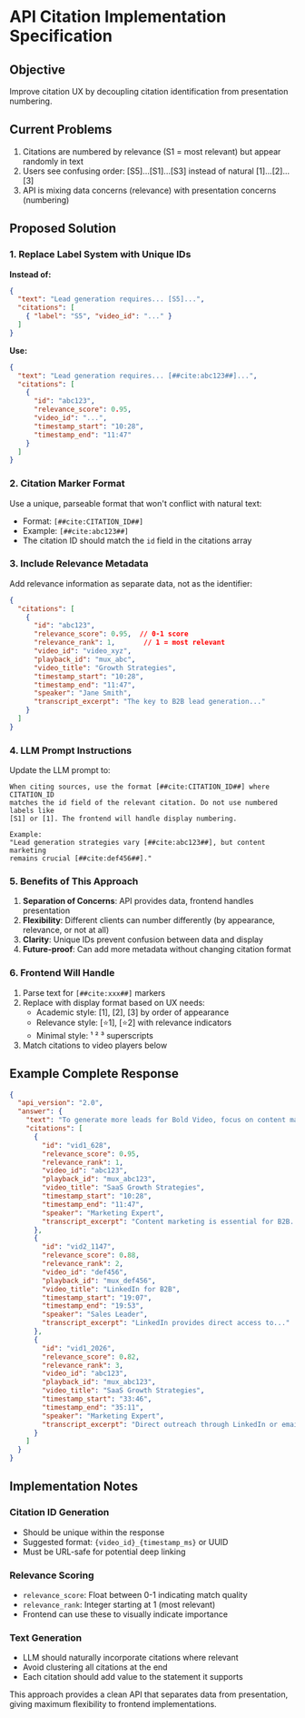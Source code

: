 # API Citation Implementation Specification

## Objective
Improve citation UX by decoupling citation identification from presentation numbering.

## Current Problems
1. Citations are numbered by relevance (S1 = most relevant) but appear randomly in text
2. Users see confusing order: [S5]...[S1]...[S3] instead of natural [1]...[2]...[3]
3. API is mixing data concerns (relevance) with presentation concerns (numbering)

## Proposed Solution

### 1. Replace Label System with Unique IDs

**Instead of:**
```json
{
  "text": "Lead generation requires... [S5]...",
  "citations": [
    { "label": "S5", "video_id": "..." }
  ]
}
```

**Use:**
```json
{
  "text": "Lead generation requires... [##cite:abc123##]...",
  "citations": [
    { 
      "id": "abc123",
      "relevance_score": 0.95,
      "video_id": "...",
      "timestamp_start": "10:28",
      "timestamp_end": "11:47"
    }
  ]
}
```

### 2. Citation Marker Format

Use a unique, parseable format that won't conflict with natural text:
- Format: `[##cite:CITATION_ID##]`
- Example: `[##cite:abc123##]`
- The citation ID should match the `id` field in the citations array

### 3. Include Relevance Metadata

Add relevance information as separate data, not as the identifier:

```json
{
  "citations": [
    {
      "id": "abc123",
      "relevance_score": 0.95,  // 0-1 score
      "relevance_rank": 1,       // 1 = most relevant
      "video_id": "video_xyz",
      "playback_id": "mux_abc",
      "video_title": "Growth Strategies",
      "timestamp_start": "10:28",
      "timestamp_end": "11:47",
      "speaker": "Jane Smith",
      "transcript_excerpt": "The key to B2B lead generation..."
    }
  ]
}
```

### 4. LLM Prompt Instructions

Update the LLM prompt to:

```
When citing sources, use the format [##cite:CITATION_ID##] where CITATION_ID 
matches the id field of the relevant citation. Do not use numbered labels like 
[S1] or [1]. The frontend will handle display numbering.

Example:
"Lead generation strategies vary [##cite:abc123##], but content marketing 
remains crucial [##cite:def456##]."
```

### 5. Benefits of This Approach

1. **Separation of Concerns**: API provides data, frontend handles presentation
2. **Flexibility**: Different clients can number differently (by appearance, relevance, or not at all)
3. **Clarity**: Unique IDs prevent confusion between data and display
4. **Future-proof**: Can add more metadata without changing citation format

### 6. Frontend Will Handle

1. Parse text for `[##cite:xxx##]` markers
2. Replace with display format based on UX needs:
   - Academic style: [1], [2], [3] by order of appearance
   - Relevance style: [⭐1], [⭐2] with relevance indicators
   - Minimal style: ¹ ² ³ superscripts
3. Match citations to video players below

## Example Complete Response

```json
{
  "api_version": "2.0",
  "answer": {
    "text": "To generate more leads for Bold Video, focus on content marketing [##cite:vid1_628##] as it provides long-term value. Additionally, LinkedIn advertising [##cite:vid2_1147##] can reach decision-makers effectively. Direct outreach [##cite:vid1_2026##] remains valuable for enterprise clients.",
    "citations": [
      {
        "id": "vid1_628",
        "relevance_score": 0.95,
        "relevance_rank": 1,
        "video_id": "abc123",
        "playback_id": "mux_abc123",
        "video_title": "SaaS Growth Strategies",
        "timestamp_start": "10:28",
        "timestamp_end": "11:47",
        "speaker": "Marketing Expert",
        "transcript_excerpt": "Content marketing is essential for B2B..."
      },
      {
        "id": "vid2_1147",
        "relevance_score": 0.88,
        "relevance_rank": 2,
        "video_id": "def456",
        "playback_id": "mux_def456",
        "video_title": "LinkedIn for B2B",
        "timestamp_start": "19:07",
        "timestamp_end": "19:53",
        "speaker": "Sales Leader",
        "transcript_excerpt": "LinkedIn provides direct access to..."
      },
      {
        "id": "vid1_2026",
        "relevance_score": 0.82,
        "relevance_rank": 3,
        "video_id": "abc123",
        "playback_id": "mux_abc123",
        "video_title": "SaaS Growth Strategies",
        "timestamp_start": "33:46",
        "timestamp_end": "35:11",
        "speaker": "Marketing Expert",
        "transcript_excerpt": "Direct outreach through LinkedIn or email..."
      }
    ]
  }
}
```

## Implementation Notes

### Citation ID Generation
- Should be unique within the response
- Suggested format: `{video_id}_{timestamp_ms}` or UUID
- Must be URL-safe for potential deep linking

### Relevance Scoring
- `relevance_score`: Float between 0-1 indicating match quality
- `relevance_rank`: Integer starting at 1 (most relevant)
- Frontend can use these to visually indicate importance

### Text Generation
- LLM should naturally incorporate citations where relevant
- Avoid clustering all citations at the end
- Each citation should add value to the statement it supports

This approach provides a clean API that separates data from presentation, giving maximum flexibility to frontend implementations.